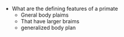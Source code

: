 - What are the defining features of a primate
	- Gneral body plaims
	- That have larger braims
	- generalized body plan